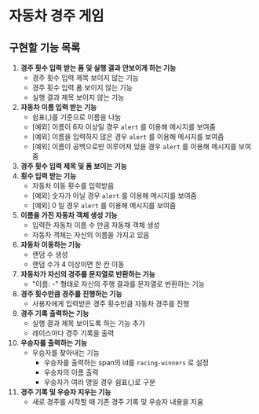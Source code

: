 # 자동차 경주 게임

## 구현할 기능 목록

1. **경주 횟수 입력 받는 폼 및 실행 결과 안보이게 하는 기능**
   * 경주 횟수 입력 제목 보이지 않는 기능
   * 경주 횟수 입력 폼 보이지 않는 기능
   * 실행 결과 제목 보이지 않는 기능
2. **자동차 이름 입력 받는 기능**
   - 쉼표(,)를 기준으로 이름을 나눔
   - [예외] 이름이 6자 이상일 경우 `alert` 를 이용해 메시지를 보여줌
   - [예외] 이름을 입력하지 않은 경우 `alert` 를 이용해 메시지를 보여줌
   - [예외] 이름이 공백으로만 이루어져 있을 경우 `alert` 를 이용해 메시지를 보여줌
3. **경주 횟수 입력 제목 및 폼 보이는 기능**
4. **횟수 입력 받는 기능**
   * 자동차 이동 횟수를 입력받음
   * [예외] 숫자가 아닐 경우 `alert` 를 이용해 메시지를 보여줌
   * [예외] 0 일 경우 `alert` 를 이용해 메시지를 보여줌
5. **이름을 가진 자동차 객체 생성 기능**
   * 입력한 자동차 이름 수 만큼 자동채 객체 생성
   * 자동차 객체는 자신의 이름을 가지고 있음
6. **자동차 이동하는 기능**
   * 랜덤 수 생성
   * 랜덤 수가 4 이상이면 한 칸 이동
7. **자동차가 자신의 경주를 문자열로 반환하는 기능**
   * "이름: -" 형태로 자신의 주행 결과를 문자열로 반환하는 기능 
8. **경주 횟수만큼 경주를 진행하는 기능**
   * 사용자에게 입력받은 경주 횟수만큼 자동차 경주를 진행
9. **경주 기록 출력하는 기능**
   * 실행 결과 제목 보이도록 하는 기능 추가
   * 레이스마다 경주 기록을 출력
10. **우승자를 출력하는 기능**
    * 우승자를 찾아내는 기능
       * 우승자를 출력하는 span의 id를 `racing-winners` 로 설정
       * 우승자의 이름 출력
       * 우승자가 여러 명일 경우 쉼표(,)로 구분
   11. **경주 기록 및 우승자 지우는 기능**
       * 새로 경주를 시작할 때 기존 경주 기록 및 우승자 내용을 지움
